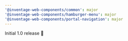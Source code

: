 ```yaml
---
'@inventage-web-components/common': major
'@inventage-web-components/hamburger-menu': major
'@inventage-web-components/portal-navigation': major
---
```


Initial 1.0 release 🎉
